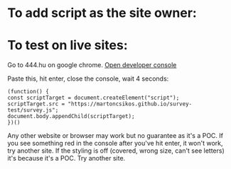 # To add script as the site owner:
<script src="https://martoncsikos.github.io/survey-test/survey.js"></script>

# To test on live sites:
Go to 444.hu on google chrome.
[Open developer console](https://balsamiq.com/support/faqs/browserconsole)

Paste this, hit enter, close the console, wait 4 seconds:

```
(function() {
const scriptTarget = document.createElement("script");
scriptTarget.src = "https://martoncsikos.github.io/survey-test/survey.js";
document.body.appendChild(scriptTarget);
})()
```

Any other website or browser may work but no guarantee as it's a POC.
If you see something red in the console after you've hit enter, it won't work, try another site.
If the styling is off (covered, wrong size, can't see letters) it's because it's a POC. Try another site.
